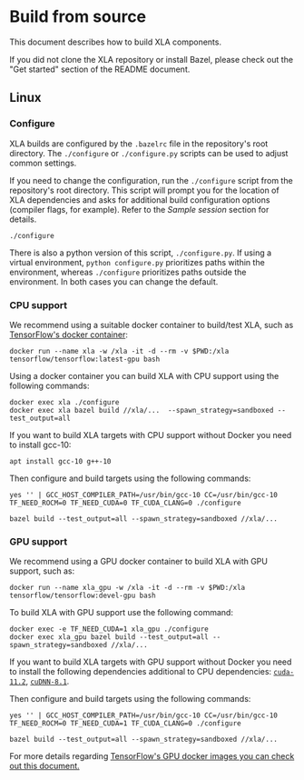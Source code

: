 # Build from source

This document describes how to build XLA components.

If you did not clone the XLA repository or install Bazel, please check out the
"Get started" section of the README document.

## Linux

### Configure

XLA builds are configured by the `.bazelrc` file in the repository's root
directory. The `./configure` or `./configure.py` scripts can be used to adjust
common settings.

If you need to change the configuration, run the `./configure` script from the
repository's root directory. This script will prompt you for the location of XLA
dependencies and asks for additional build configuration options (compiler
flags, for example). Refer to the *Sample session* section for details.

```
./configure
```

There is also a python version of this script, `./configure.py`. If using a
virtual environment, `python configure.py` prioritizes paths within the
environment, whereas `./configure` prioritizes paths outside the environment. In
both cases you can change the default.

### CPU support

We recommend using a suitable docker container to build/test XLA, such as
[TensorFlow's docker container](https://www.tensorflow.org/install/docker):

```
docker run --name xla -w /xla -it -d --rm -v $PWD:/xla tensorflow/tensorflow:latest-gpu bash
```

Using a docker container you can build XLA with CPU support using the following commands:

```
docker exec xla ./configure
docker exec xla bazel build //xla/...  --spawn_strategy=sandboxed --test_output=all
```

If you want to build XLA targets with CPU support without Docker you need to install gcc-10:

```
apt install gcc-10 g++-10
```

Then configure and build targets using the following commands:
```
yes '' | GCC_HOST_COMPILER_PATH=/usr/bin/gcc-10 CC=/usr/bin/gcc-10 TF_NEED_ROCM=0 TF_NEED_CUDA=0 TF_CUDA_CLANG=0 ./configure

bazel build --test_output=all --spawn_strategy=sandboxed //xla/...
```


### GPU support

We recommend using a GPU docker container to build XLA with GPU support, such
as:

```
docker run --name xla_gpu -w /xla -it -d --rm -v $PWD:/xla tensorflow/tensorflow:devel-gpu bash
```

To build XLA with GPU support use the following command:

```
docker exec -e TF_NEED_CUDA=1 xla_gpu ./configure
docker exec xla_gpu bazel build --test_output=all --spawn_strategy=sandboxed //xla/...
```

If you want to build XLA targets with GPU support without Docker you need to install the following dependencies additional to CPU dependencies: [`cuda-11.2`](https://developer.nvidia.com/cuda-11.2.2-download-archive), [`cuDNN-8.1`](https://developer.nvidia.com/cudnn).

Then configure and build targets using the following commands:

```
yes '' | GCC_HOST_COMPILER_PATH=/usr/bin/gcc-10 CC=/usr/bin/gcc-10 TF_NEED_ROCM=0 TF_NEED_CUDA=1 TF_CUDA_CLANG=0 ./configure

bazel build --test_output=all --spawn_strategy=sandboxed //xla/...
```


For more details regarding
[TensorFlow's GPU docker images you can check out this document.](https://www.tensorflow.org/install/source#gpu_support_3)
